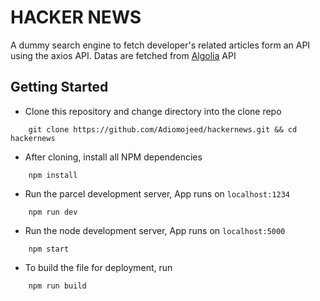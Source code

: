 # HACKER NEWS
A dummy search engine to fetch developer's related articles form an API using the axios API. Datas are fetched from [Algolia](https://hn.algolia.com/api/v1/search?query=react) API

## Getting Started
- Clone this repository and change directory into the clone repo
```git
    git clone https://github.com/Adiomojeed/hackernews.git && cd hackernews
```
- After cloning, install all NPM dependencies
```npm
    npm install
```
- Run the parcel development server, App runs on `localhost:1234`
```npm
    npm run dev
```
- Run the node development server, App runs on `localhost:5000`
```npm
    npm start
```
- To build the file for deployment, run
```npm
    npm run build
```